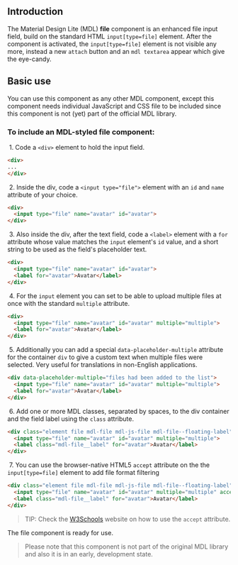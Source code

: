 ## Introduction
The Material Design Lite (MDL) **file** component is an enhanced file input field, build on the standard HTML `input[type=file]` element. After the component is activated, the `input[type=file]` element is not visible any more, instead a new `attach` button and an `mdl textarea` appear which give the eye-candy.

## Basic use
You can use this component as any other MDL component, except this component needs individual JavaScript and CSS file to be included since this component is not (yet) part of the official MDL library.

### To include an MDL-styled **file** component:

&nbsp;1. Code a `<div>` element to hold the input field.
```html
<div>
...
</div>
```

&nbsp;2. Inside the div, code a `<input type="file">` element with an `id` and `name` attribute of your choice.
```html
<div>
  <input type="file" name="avatar" id="avatar">
</div>
```

&nbsp;3. Also inside the div, after the text field, code a `<label>` element with a `for` attribute whose value matches the `input` element's `id` value, and a short string to be used as the field's placeholder text.
```html
<div>
  <input type="file" name="avatar" id="avatar">
  <label for="avatar">Avatar</label>
</div>
```

&nbsp;4. For the `input` element you can set to be able to upload multiple files at once with the standard `multiple` attribute.
```html
<div>
  <input type="file" name="avatar" id="avatar" multiple="multiple">
  <label for="avatar">Avatar</label>
</div>
```

&nbsp;5. Additionally you can add a special `data-placeholder-multiple` attribute for the container `div` to give a custom text when multiple files were selected. Very useful for translations in non-English applications.
```html
<div data-placeholder-multiple="files had been added to the list">
  <input type="file" name="avatar" id="avatar" multiple="multiple">
  <label for="avatar">Avatar</label>
</div>
```

&nbsp;6. Add one or more MDL classes, separated by spaces, to the div container and the field label using the `class` attribute.
```html
<div class="element file mdl-file mdl-js-file mdl-file--floating-label" data-placeholder-multiple="files had been added to the list">
  <input type="file" name="avatar" id="avatar" multiple="multiple">
  <label class="mdl-file__label" for="avatar">Avatar</label>
</div>
```

&nbsp;7. You can use the browser-native HTML5 `accept` attribute on the the `input[type=file]` element to add file format filtering
```html
<div class="element file mdl-file mdl-js-file mdl-file--floating-label" data-placeholder-multiple="files had been added to the list">
  <input type="file" name="avatar" id="avatar" multiple="multiple" accept=".jpg,.gif,.png,.svg">
  <label class="mdl-file__label" for="avatar">Avatar</label>
</div>
```
> TIP: Check the [W3Schools](http://www.w3schools.com/tags/att_input_accept.asp) website on how to use the `accept` attribute.

The file component is ready for use.

> Please note that this component is not part of the original MDL library and also it is in an early, development state.
